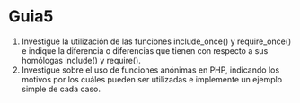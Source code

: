 # Guia5
1. Investigue la utilización de las funciones include_once() y require_once() e indique la 
diferencia o diferencias que tienen con respecto a sus homólogas include() y require(). 
2. Investigue sobre el uso de funciones anónimas en PHP, indicando los motivos por los 
cuáles pueden ser utilizadas e implemente un ejemplo simple de cada caso. 
